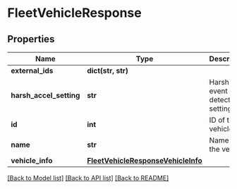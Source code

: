# FleetVehicleResponse

## Properties
Name | Type | Description | Notes
------------ | ------------- | ------------- | -------------
**external_ids** | **dict(str, str)** |  | [optional] 
**harsh_accel_setting** | **str** | Harsh event detection setting. | [optional] 
**id** | **int** | ID of the vehicle. | 
**name** | **str** | Name of the vehicle. | 
**vehicle_info** | [**FleetVehicleResponseVehicleInfo**](FleetVehicleResponseVehicleInfo.md) |  | [optional] 

[[Back to Model list]](../README.md#documentation-for-models) [[Back to API list]](../README.md#documentation-for-api-endpoints) [[Back to README]](../README.md)


